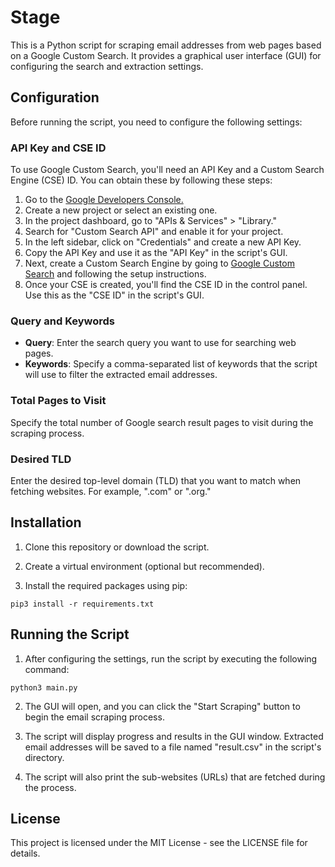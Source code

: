 # Stage

This is a Python script for scraping email addresses from web pages based on a Google Custom Search. It provides a graphical user interface (GUI) for configuring the search and extraction settings.

## Configuration

Before running the script, you need to configure the following settings:

### API Key and CSE ID

To use Google Custom Search, you'll need an API Key and a Custom Search Engine (CSE) ID. You can obtain these by following these steps:

1. Go to the [Google Developers Console.]([https://website-name.com](https://developers.google.com/custom-search/v1/overview?csw=1))
3. Create a new project or select an existing one.
4. In the project dashboard, go to "APIs & Services" > "Library."
5. Search for "Custom Search API" and enable it for your project.
6. In the left sidebar, click on "Credentials" and create a new API Key.
7. Copy the API Key and use it as the "API Key" in the script's GUI.
8. Next, create a Custom Search Engine by going to [Google Custom Search]([https://website-name.com](https://programmablesearchengine.google.com)) and following the setup instructions.
9. Once your CSE is created, you'll find the CSE ID in the control panel. Use this as the "CSE ID" in the script's GUI.

### Query and Keywords

- **Query**: Enter the search query you want to use for searching web pages.
- **Keywords**: Specify a comma-separated list of keywords that the script will use to filter the extracted email addresses.

### Total Pages to Visit

Specify the total number of Google search result pages to visit during the scraping process.

### Desired TLD

Enter the desired top-level domain (TLD) that you want to match when fetching websites. For example, ".com" or ".org."

## Installation

1. Clone this repository or download the script.

2. Create a virtual environment (optional but recommended).

3. Install the required packages using pip:

```pip3 install -r requirements.txt```


## Running the Script

1. After configuring the settings, run the script by executing the following command:

```python3 main.py```

2. The GUI will open, and you can click the "Start Scraping" button to begin the email scraping process.

3. The script will display progress and results in the GUI window. Extracted email addresses will be saved to a file named "result.csv" in the script's directory.

4. The script will also print the sub-websites (URLs) that are fetched during the process.

## License

This project is licensed under the MIT License - see the LICENSE file for details.
